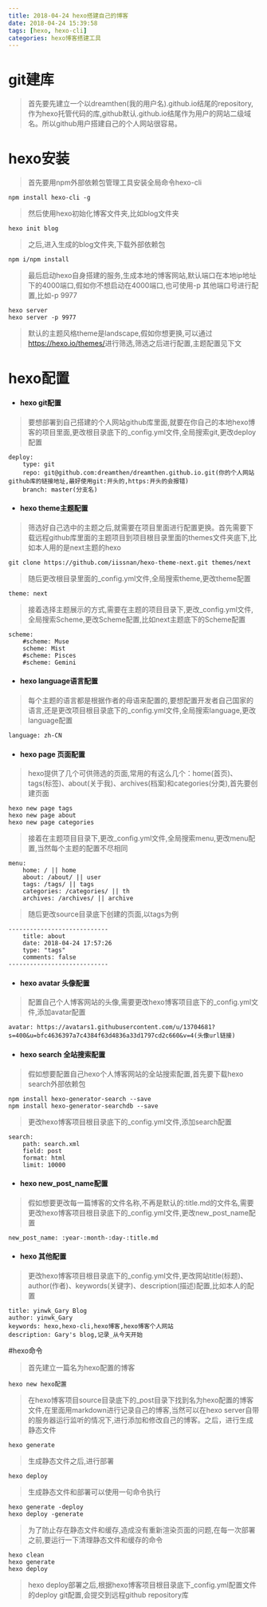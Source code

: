 ```yaml
---
title: 2018-04-24 hexo搭建自己的博客
date: 2018-04-24 15:39:58
tags: [hexo, hexo-cli]
categories: hexo博客搭建工具
---
```

# git建库

> 首先要先建立一个以dreamthen(我的用户名).github.io结尾的repository,作为hexo托管代码的库,github默认.github.io结尾作为用户的网站二级域名。所以github用户搭建自己的个人网站很容易。

# hexo安装

> 首先要用npm外部依赖包管理工具安装全局命令hexo-cli

    npm install hexo-cli -g
    
> 然后使用hexo初始化博客文件夹,比如blog文件夹

    hexo init blog

> 之后,进入生成的blog文件夹,下载外部依赖包
    
    npm i/npm install
    
> 最后启动hexo自身搭建的服务,生成本地的博客网站,默认端口在本地ip地址下的4000端口,假如你不想启动在4000端口,也可使用-p 其他端口号进行配置,比如-p 9977   

    hexo server
    hexo server -p 9977

> 默认的主题风格theme是landscape,假如你想更换,可以通过<a href='https://hexo.io/themes/'>https://hexo.io/themes/</a>进行筛选,筛选之后进行配置,主题配置见下文

# hexo配置
+ #### hexo git配置

> 要想部署到自己搭建的个人网站github库里面,就要在你自己的本地hexo博客的项目里面,更改根目录底下的_config.yml文件,全局搜索git,更改deploy配置
    
    deploy:
        type: git
        repo: git@github.com:dreamthen/dreamthen.github.io.git(你的个人网站github库的链接地址,最好使用git:开头的,https:开头的会报错)
        branch: master(分支名)
        
+ #### hexo theme主题配置

> 筛选好自己选中的主题之后,就需要在项目里面进行配置更换。首先需要下载远程github库里面的主题项目到项目根目录里面的themes文件夹底下,比如本人用的是next主题的hexo

    git clone https://github.com/iissnan/hexo-theme-next.git themes/next
    
> 随后更改根目录里面的_config.yml文件,全局搜索theme,更改theme配置

    theme: next

> 接着选择主题展示的方式,需要在主题的项目目录下,更改_config.yml文件,全局搜索Scheme,更改Scheme配置,比如next主题底下的Scheme配置
    
    scheme:
        #scheme: Muse
        scheme: Mist
        #scheme: Pisces
        #scheme: Gemini
        
+ #### hexo language语言配置

> 每个主题的语言都是根据作者的母语来配置的,要想配置开发者自己国家的语言,还是更改项目根目录底下的_config.yml文件,全局搜索language,更改language配置

    language: zh-CN
    
+ #### hexo page 页面配置

> hexo提供了几个可供筛选的页面,常用的有这么几个：home(首页)、tags(标签)、about(关于我)、archives(档案)和categories(分类),首先要创建页面

    hexo new page tags
    hexo new page about
    hexo new page categories

> 接着在主题项目目录下,更改_config.yml文件,全局搜索menu,更改menu配置,当然每个主题的配置不尽相同

    menu:
        home: / || home
        about: /about/ || user
        tags: /tags/ || tags
        categories: /categories/ || th
        archives: /archives/ || archive
       
> 随后更改source目录底下创建的页面,以tags为例

    ----------------------------
        title: about
        date: 2018-04-24 17:57:26
        type: "tags"
        comments: false
    ----------------------------
    
+ #### hexo avatar 头像配置

> 配置自己个人博客网站的头像,需要更改hexo博客项目底下的_config.yml文件,添加avatar配置
    
    avatar: https://avatars1.githubusercontent.com/u/13704681?s=400&u=bfc4636397a7c4384f63d4836a33d1797cd2c660&v=4(头像url链接)
    
+ #### hexo search 全站搜索配置

> 假如想要配置自己hexo个人博客网站的全站搜索配置,首先要下载hexo search外部依赖包

    npm install hexo-generator-search --save
    npm install hexo-generator-searchdb --save

> 更改hexo博客项目根目录底下的_config.yml文件,添加search配置

    search:
        path: search.xml
        field: post
        format: html
        limit: 10000
       
+ #### hexo new_post_name配置
    
> 假如想要更改每一篇博客的文件名称,不再是默认的:title.md的文件名,需要更改hexo博客项目根目录底下的_config.yml文件,更改new_post_name配置

    new_post_name: :year-:month-:day-:title.md
        
+ #### hexo 其他配置

> 更改hexo博客项目根目录底下的_config.yml文件,更改网站title(标题)、author(作者)、keywords(关键字)、description(描述)配置,比如本人的配置

    title: yinwk_Gary Blog
    author: yinwk_Gary
    keywords: hexo,hexo-cli,hexo博客,hexo博客个人网站
    description: Gary's blog,记录_从今天开始        
    
#hexo命令

> 首先建立一篇名为hexo配置的博客

    hexo new hexo配置

> 在hexo博客项目source目录底下的_post目录下找到名为hexo配置的博客文件,在里面用markdown进行记录自己的博客,当然可以在hexo server自带的服务器运行监听的情况下,进行添加和修改自己的博客。之后，进行生成静态文件
    
    hexo generate
    
> 生成静态文件之后,进行部署

    hexo deploy
    
> 生成静态文件和部署可以使用一句命令执行

    hexo generate -deploy
    hexo deploy -generate

> 为了防止存在静态文件和缓存,造成没有重新渲染页面的问题,在每一次部署之前,要运行一下清理静态文件和缓存的命令

    hexo clean
    hexo generate
    hexo deploy
    
> hexo deploy部署之后,根据hexo博客项目根目录底下_config.yml配置文件的deploy git配置,会提交到远程github repository库                     

    